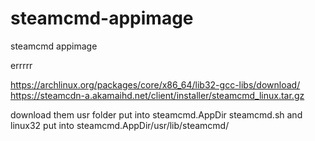# steamcmd-appimage
steamcmd appimage


errrrr

https://archlinux.org/packages/core/x86_64/lib32-gcc-libs/download/
https://steamcdn-a.akamaihd.net/client/installer/steamcmd_linux.tar.gz

download them usr folder put into steamcmd.AppDir
              steamcmd.sh and linux32 put into steamcmd.AppDir/usr/lib/steamcmd/
